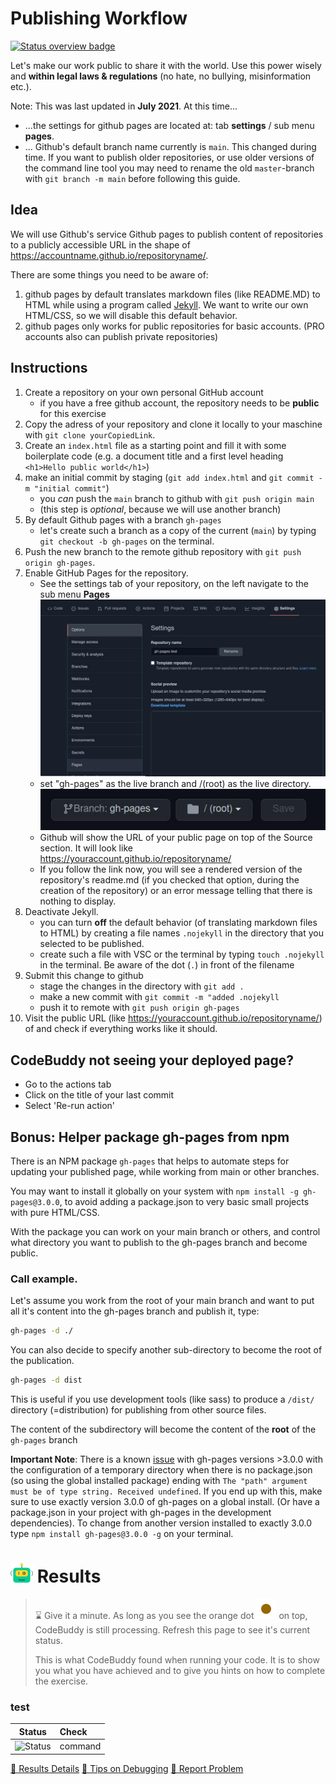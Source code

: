 # Publishing Workflow
[![Status overview badge](../../blob/badges/.github/badges/autograding-solution/badge.svg)](#-results)


Let's make our work public to share it with the world. Use this power wisely and **within legal laws & regulations** (no hate, no bullying, misinformation etc.).

Note: This was last updated in **July 2021**. At this time...
    
* ...the settings for github pages are located at: tab **settings** / sub menu **pages**. 
* ... Github's default branch name currently is `main`. This changed during time. If you want to publish older repositories, or use older versions of the command line tool you may need to rename the old `master`-branch with `git branch -m main` before following this guide.

## Idea

We will use Github's service Github pages to publish content of repositories to a publicly accessible URL in the shape of https://accountname.github.io/repositoryname/. 

There are some things you need to be aware of:

1. github pages by default translates markdown files (like README.MD) to HTML while using a program called [Jekyll](https://jekyllrb.com/). We want to write our own HTML/CSS, so we will disable this default behavior.
2. github pages only works for public repositories for basic accounts. (PRO accounts also can publish private repositories)


## Instructions

1. Create a repository on your own personal GitHub account
    * if you have a free github account, the repository needs to be **public** for this exercise
2. Copy the adress of your repository and clone it locally to your maschine with `git clone yourCopiedLink`.
3. Create an `index.html` file as a starting point and fill it with some boilerplate code (e.g. a document title and a first level heading `<h1>Hello public world</h1>`)
4. make an initial commit by staging (`git add index.html` and `git commit -m "initial commit"`)
    * you _can_ push the `main` branch to github with `git push origin main`
    * (this step is _optional_, because we will use another branch)
5. By default Github pages with a branch `gh-pages`
    * let's create such a branch as a copy of the current (`main`) by typing `git checkout -b gh-pages` on the terminal.    
6. Push the new branch to the remote github repository with `git push origin gh-pages`.
7. Enable GitHub Pages for the repository.
    * See the settings tab of your repository, on the left navigate to the sub menu **Pages** ![settings](settings-pages.jpg)
    *  set "gh-pages" as the live branch and /(root) as the live directory. ![branch](settings-select-branch.jpg)
    * Github will show the URL of your public page on top of the Source section. It will look like https://youraccount.github.io/repositoryname/
    * If you follow the link now, you will see a rendered version of the repository's readme.md (if you checked that option, during the creation of the repository) or an error message telling that there is nothing to display.
8. Deactivate Jekyll.
    * you can turn **off** the default behavior (of translating markdown files to HTML) by creating a file names `.nojekyll` in the directory that you selected to be published.
    * create such a file with VSC or the terminal by typing `touch .nojekyll` in the terminal. Be aware of the dot (`.`) in front of the filename
9. Submit this change to github
    * stage the changes in the directory with `git add .`
    * make a new commit with `git commit -m "added .nojekyll`
    * push it to remote with `git push origin gh-pages`
10. Visit the public URL (like https://youraccount.github.io/repositoryname/) of and check if everything works like it should.

## CodeBuddy not seeing your deployed page?
* Go to the actions tab
* Click on the title of your last commit
* Select 'Re-run action'

## Bonus: Helper package gh-pages from npm

There is an NPM package `gh-pages` that helps to automate steps for updating your published page, while working from main or other branches.

You may want to install it globally on your system with `npm install -g gh-pages@3.0.0`, to avoid adding a package.json to very basic small projects with pure HTML/CSS.

With the package you can work on your main branch or others, and control what directory you want to publish to the gh-pages branch and become public.

### Call example.

Let's assume you work from the root of your main branch and want to put all it's content into the gh-pages branch and publish it, type:

```bash
gh-pages -d ./
```

You can also decide to specify another sub-directory to become the root of the publication.

```bash
gh-pages -d dist
```

This is useful if you use development tools (like sass) to produce a `/dist/` directory (=distribution) for publishing from other source files.

The content of the subdirectory will become the content of the **root** of the `gh-pages` branch

**Important Note**:
There is a known [issue](https://github.com/tschaub/gh-pages/issues/354) with gh-pages versions >3.0.0 with the configuration of a temporary directory when there is no package.json (so using the global installed package) ending with `The "path" argument must be of type string. Received undefined`. If you end up with this, make sure to use exactly version 3.0.0 of gh-pages on a global install. (Or have a package.json in your project with gh-pages in the development dependencies). To change from another version installed to exactly 3.0.0 type `npm install gh-pages@3.0.0 -g` on your terminal.

[//]: # (autograding info start)
# <img src="https://github.com/DCI-EdTech/autograding-setup/raw/main/assets/bot-large.svg" alt="" data-canonical-src="https://github.com/DCI-EdTech/autograding-setup/raw/main/assets/bot-large.svg" height="31" /> Results
> ⌛ Give it a minute. As long as you see the orange dot ![processing](https://raw.githubusercontent.com/DCI-EdTech/autograding-setup/main/assets/processing.svg) on top, CodeBuddy is still processing. Refresh this page to see it's current status.
>
> This is what CodeBuddy found when running your code. It is to show you what you have achieved and to give you hints on how to complete the exercise.


### test

|                 Status                  | Check                                                                                    |
| :-------------------------------------: | :--------------------------------------------------------------------------------------- |
| ![Status](../../blob/badges/.github/badges/autograding-solution/status0.svg) | command |



[🔬 Results Details](../../actions)
[🐞 Tips on Debugging](https://github.com/DCI-EdTech/autograding-setup/wiki/How-to-work-with-CodeBuddy)
[📢 Report Problem](https://docs.google.com/forms/d/e/1FAIpQLSfS8wPh6bCMTLF2wmjiE5_UhPiOEnubEwwPLN_M8zTCjx5qbg/viewform?usp=pp_url&entry.652569746=UIB-publishing-flow)


[//]: # (autograding info end)

